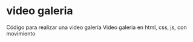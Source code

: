 # video galeria
Código para realizar una video galería 
Video galeria en html, css, js, con movimiento
